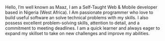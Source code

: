 Hello, 
I’m well known as Maaz, I am a Self-Taught Web & Mobile developer based in Nigeria (West Africa). I Am passionate programmer who love to build useful software an solve technical problems with my skills. I also possess excellent problem-solving skills, attention to detail, and a commitment to meeting deadlines. I am a quick learner and always eager to expand my skillset to take on new challenges and improve my abilities.
